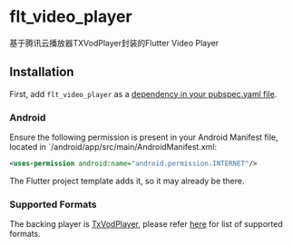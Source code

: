 # flt_video_player

基于腾讯云播放器TXVodPlayer封装的Flutter Video Player

## Installation
First, add `flt_video_player` as a [dependency in your pubspec.yaml file](https://flutter.io/using-packages/).

### Android

Ensure the following permission is present in your Android Manifest file, located in `<project root>/android/app/src/main/AndroidManifest.xml:

```xml
<uses-permission android:name="android.permission.INTERNET"/>
```

The Flutter project template adds it, so it may already be there.

### Supported Formats
The backing player is [TxVodPlayer](https://cloud.tencent.com/document/product/881/),
  please refer [here](https://cloud.tencent.com/document/product/881/) for list of supported formats.
